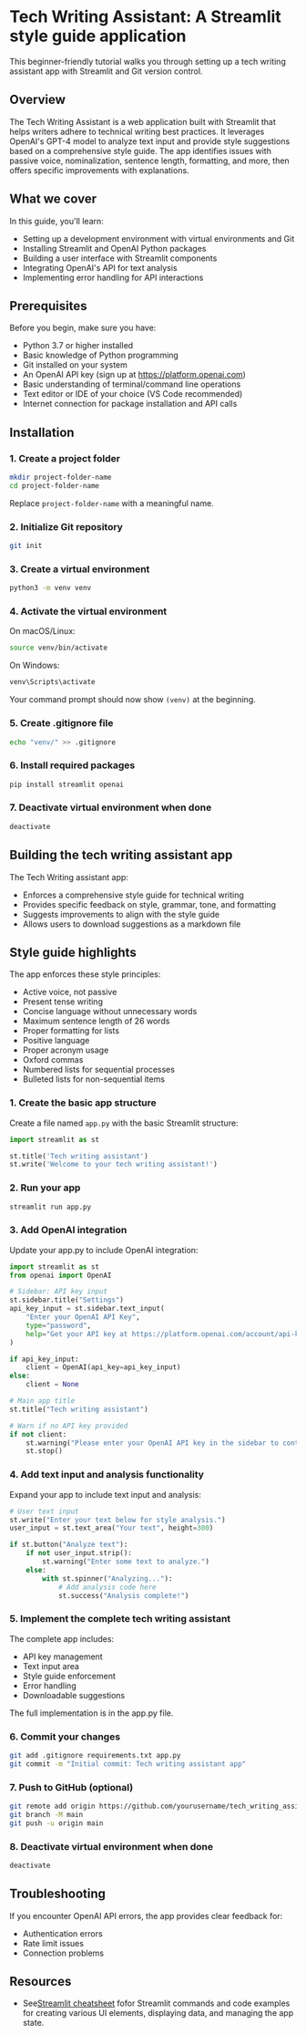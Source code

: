 # Tech Writing Assistant: A Streamlit style guide application 

This beginner-friendly tutorial walks you through setting up a tech writing assistant app with Streamlit and Git version control.

## Overview

The Tech Writing Assistant is a web application built with Streamlit that helps writers adhere to technical writing best practices. It leverages OpenAI's GPT-4 model to analyze text input and provide style suggestions based on a comprehensive style guide. The app identifies issues with passive voice, nominalization, sentence length, formatting, and more, then offers specific improvements with explanations.

## What we cover

In this guide, you'll learn:

- Setting up a development environment with virtual environments and Git
- Installing Streamlit and OpenAI Python packages
- Building a user interface with Streamlit components
- Integrating OpenAI's API for text analysis
- Implementing error handling for API interactions

## Prerequisites

Before you begin, make sure you have:

- Python 3.7 or higher installed
- Basic knowledge of Python programming
- Git installed on your system
- An OpenAI API key (sign up at https://platform.openai.com)
- Basic understanding of terminal/command line operations
- Text editor or IDE of your choice (VS Code recommended)
- Internet connection for package installation and API calls

## Installation

### 1. Create a project folder
```bash
mkdir project-folder-name
cd project-folder-name
```
Replace `project-folder-name` with a meaningful name.

### 2. Initialize Git repository
```bash
git init
```

### 3. Create a virtual environment
```bash
python3 -m venv venv
```

### 4. Activate the virtual environment
On macOS/Linux:
```bash
source venv/bin/activate
```

On Windows:
```bash
venv\Scripts\activate
```
Your command prompt should now show `(venv)` at the beginning.

### 5. Create .gitignore file
```bash
echo "venv/" >> .gitignore
```

### 6. Install required packages
```bash
pip install streamlit openai
```

### 7. Deactivate virtual environment when done
```bash
deactivate
```

## Building the tech writing assistant app

The Tech Writing assistant app:

- Enforces a comprehensive style guide for technical writing
- Provides specific feedback on style, grammar, tone, and formatting
- Suggests improvements to align with the style guide
- Allows users to download suggestions as a markdown file

## Style guide highlights

The app enforces these style principles:
- Active voice, not passive
- Present tense writing
- Concise language without unnecessary words
- Maximum sentence length of 26 words
- Proper formatting for lists
- Positive language
- Proper acronym usage
- Oxford commas
- Numbered lists for sequential processes
- Bulleted lists for non-sequential items

### 1. Create the basic app structure
Create a file named `app.py` with the basic Streamlit structure:

```python
import streamlit as st

st.title('Tech writing assistant')
st.write('Welcome to your tech writing assistant!')
```

### 2. Run your app
```bash
streamlit run app.py
```

### 3. Add OpenAI integration
Update your app.py to include OpenAI integration:

```python
import streamlit as st
from openai import OpenAI

# Sidebar: API key input
st.sidebar.title("Settings")
api_key_input = st.sidebar.text_input(
    "Enter your OpenAI API Key",
    type="password",
    help="Get your API key at https://platform.openai.com/account/api-keys"
)

if api_key_input:
    client = OpenAI(api_key=api_key_input)
else:
    client = None

# Main app title
st.title("Tech writing assistant")

# Warn if no API key provided
if not client:
    st.warning("Please enter your OpenAI API key in the sidebar to continue.")
    st.stop()
```

### 4. Add text input and analysis functionality
Expand your app to include text input and analysis:

```python
# User text input
st.write("Enter your text below for style analysis.")
user_input = st.text_area("Your text", height=300)

if st.button("Analyze text"):
    if not user_input.strip():
        st.warning("Enter some text to analyze.")
    else:
        with st.spinner("Analyzing..."):
            # Add analysis code here
            st.success("Analysis complete!")
```

### 5. Implement the complete tech writing assistant
The complete app includes:
- API key management
- Text input area
- Style guide enforcement
- Error handling
- Downloadable suggestions

The full implementation is in the app.py file.

### 6. Commit your changes
```bash
git add .gitignore requirements.txt app.py
git commit -m "Initial commit: Tech writing assistant app"
```

### 7. Push to GitHub (optional)
```bash
git remote add origin https://github.com/yourusername/tech_writing_assistant.git
git branch -M main
git push -u origin main
```

### 8. Deactivate virtual environment when done
```bash
deactivate
```

## Troubleshooting

If you encounter OpenAI API errors, the app provides clear feedback for:
- Authentication errors
- Rate limit issues
- Connection problems

## Resources

- See[Streamlit cheatsheet](https://docs.streamlit.io/library/cheatsheet) fofor Streamlit commands and code examples for creating various UI elements, displaying data, and managing the app state.
